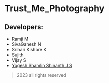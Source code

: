 # Trust_Me_Photography
## Developers:
+ Ramji M
+ SivaGanesh N
+ Srihari Kishore K
+ Sujith
+ Vijay S
+ [Yogesh Shamlin Shinanth J S](https://github.com/YOGESHnick)


>2023
> all rights reserved
